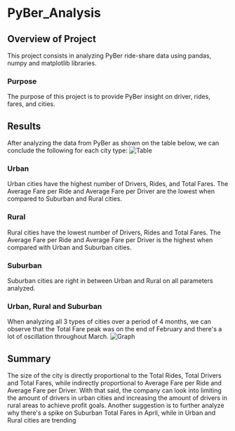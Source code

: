 # PyBer_Analysis

## Overview of Project
This project consists in analyzing PyBer ride-share data using pandas, numpy and matplotlib libraries.

### Purpose
The purpose of this project is to provide PyBer insight on driver, rides, fares, and cities.

## Results
After analyzing the data from PyBer as shown on the table below, we can conclude the following for each city type:
![Table]()
### Urban
Urban cities have the highest number of Drivers, Rides, and Total Fares. The Average Fare per Ride and Average Fare per Driver are the lowest when compared to Suburban and Rural cities.

### Rural
Rural cities have the lowest number of Drivers, Rides and Total Fares. The Average Fare per Ride and Average Fare per Driver is the highest when compared with Urban and Suburban cities.

### Suburban
Suburban cities are right in between Urban and Rural on all parameters analyzed.

### Urban, Rural and Suburban
When analyzing all 3 types of cities over a period of 4 months, we can observe that the Total Fare peak was on the end of February and there's a lot of oscillation throughout March.
![Graph]()        

## Summary
The size of the city is directly proportional to the Total Rides, Total Drivers and Total Fares, while indirectly proportional to Average Fare per Ride and Average Fare per Driver. With that said, the company can look into limiting the amount of drivers in urban cities and increasing the amount of drivers in rural areas to achieve profit goals.
Another suggestion is to further analyze why there's a spike on Suburban Total Fares in April, while in Urban and Rural cities are trending 
